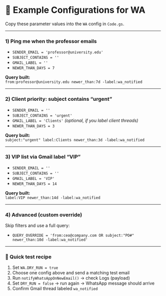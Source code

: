 # 📘 Example Configurations for WA

Copy these parameter values into the `WA` config in `Code.gs`.

---

### 1) Ping me when the professor emails
- `SENDER_EMAIL = 'professor@university.edu'`
- `SUBJECT_CONTAINS = ''`
- `GMAIL_LABEL = ''`
- `NEWER_THAN_DAYS = 7`

**Query built:**  
`from:professor@university.edu newer_than:7d -label:wa_notified`

---

### 2) Client priority: subject contains “urgent”
- `SENDER_EMAIL = ''`
- `SUBJECT_CONTAINS = 'urgent'`
- `GMAIL_LABEL = 'Clients'`   *(optional, if you label client threads)*
- `NEWER_THAN_DAYS = 3`

**Query built:**  
`subject:"urgent" label:Clients newer_than:3d -label:wa_notified`

---

### 3) VIP list via Gmail label “VIP”
- `SENDER_EMAIL = ''`
- `SUBJECT_CONTAINS = ''`
- `GMAIL_LABEL = 'VIP'`
- `NEWER_THAN_DAYS = 14`

**Query built:**  
`label:VIP newer_than:14d -label:wa_notified`

---

### 4) Advanced (custom override)
Skip filters and use a full query:
- `QUERY_OVERRIDE = 'from:ceo@company.com OR subject:"PO#" newer_than:10d -label:wa_notified'`

---

### 🧪 Quick test recipe
1. Set `WA.DRY_RUN = true`
2. Choose one config above and send a matching test email
3. Run `notifyWhatsAppOnNewEmail()` → check Logs (payload)
4. Set `DRY_RUN = false` → run again → WhatsApp message should arrive
5. Confirm Gmail thread labeled `wa_notified`
